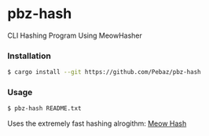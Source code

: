 # pbz-hash
CLI Hashing Program Using MeowHasher

### Installation

```bash
$ cargo install --git https://github.com/Pebaz/pbz-hash
```

### Usage

```bash
$ pbz-hash README.txt
```

Uses the extremely fast hashing alrogithm: [Meow Hash](https://mollyrocket.com/meowhash)
